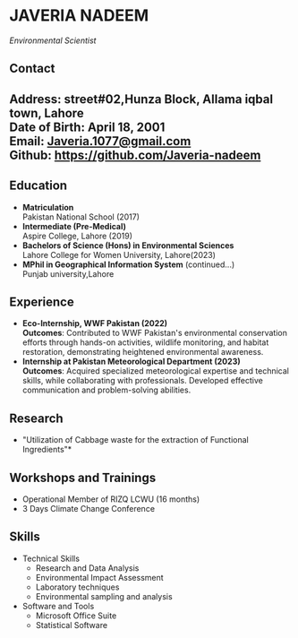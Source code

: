 # JAVERIA NADEEM
*Environmental Scientist*

## Contact
**Address:** street#02,Hunza Block, Allama iqbal town, Lahore  
**Date of Birth**: April 18, 2001 <br>
**Email**: Javeria.1077@gmail.com <br>
**Github**: https://github.com/Javeria-nadeem
---
## Education
- **Matriculation** <br>
Pakistan National School (2017)
- **Intermediate (Pre-Medical)**<br>
Aspire College, Lahore (2019)
- **Bachelors of Science (Hons) in Environmental Sciences**<br>
Lahore College for Women University, Lahore(2023)
- **MPhil in Geographical Information System** (continued...)<br>
Punjab university,Lahore

## Experience
- **Eco-Internship, WWF Pakistan (2022)**<br>
  **Outcomes**: Contributed to WWF Pakistan's environmental conservation efforts through hands-on activities, wildlife monitoring, and habitat restoration, demonstrating heightened environmental awareness.
- **Internship at Pakistan Meteorological Department (2023)**<br>
  **Outcomes**: Acquired specialized meteorological expertise and technical skills, while collaborating with professionals. Developed effective communication and problem-solving abilities.
   

## Research
* "Utilization of Cabbage waste for the extraction of Functional Ingredients"*

## Workshops and Trainings
-  Operational Member of RIZQ LCWU (16 months)
-  3 Days Climate Change Conference

## Skills
- Technical Skills
   - Research and Data Analysis
   - Environmental Impact Assessment
   - Laboratory techniques
   - Environmental sampling and analysis
- Software and Tools
  - Microsoft Office Suite
  - Statistical Software
